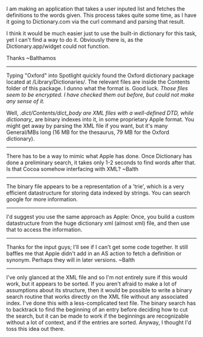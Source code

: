 

I am making an application that takes a user inputed list and fetches the definitions to the words given. This process takes quite some time, as I have it going to Dictionary.com via the curl command and parsing that result.

I think it would be much easier just to use the built-in dictionary for this task, yet I can't find a way to do it. Obviously there is, as the Dictionary.app/widget could not function.

Thanks
~Balthamos

----

Typing "Oxford" into Spotlight quickly found the Oxford dictionary package located at /Library/Dictionaries/.  The relevant files are inside the Contents folder of this package.   I dunno what the format is.  Good luck.
*Those files seem to be encrypted. I have checked them out before, but could not make any sense of it.*

Well, *.dict/Contents/dict_body are XML files with a well-defined DTD, while dictionary_* are binary indexes into it, in some proprietary Apple format. You might get away by parsing the XML file if you want, but it's many General/MBs long (16 MB for the thesaurus, 79 MB for the Oxford dictionary).

----

There has to be a way to mimic what Apple has done. Once Dictionary has done a preliminary search, it takes only 1-2 seconds to find words after that. Is that Cocoa somehow interfacing with XML? ~Balth

----

The binary file appears to be a representation of a 'trie', which is a very efficient datastructure for storing data indexed by strings.  You can search google for more information.

----
I'd suggest you use the same approach as Apple: Once, you build a custom datastructure from the huge dictionary xml (almost xml) file, and then use that to access the information.

----

Thanks for the input guys; I'll see if I can't get some code together. It still baffles me that Apple didn't add in an AS action to fetch a definition or synonym. Perhaps they will in later versions. ~Balth

----

I've only glanced at the XML file and so I'm not entirely sure if this would work, but it appears to be sorted. If you aren't afraid to make a lot of assumptions about its structure, then it would be possible to write a binary search routine that works directly on the XML file without any associated index. I've done this with a less-complicated text file. The binary search has to backtrack to find the beginning of an entry before deciding how to cut the search, but it can be made to work if the beginnings are recognizable without a lot of context, and if the entries are sorted. Anyway, I thought I'd toss this idea out there.
